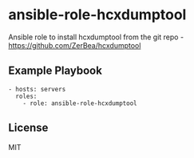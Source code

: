 ansible-role-hcxdumptool
=========

Ansible role to install hcxdumptool from the git repo - https://github.com/ZerBea/hcxdumptool

Example Playbook
----------------

    - hosts: servers
      roles:
        - role: ansible-role-hcxdumptool

License
-------

MIT
